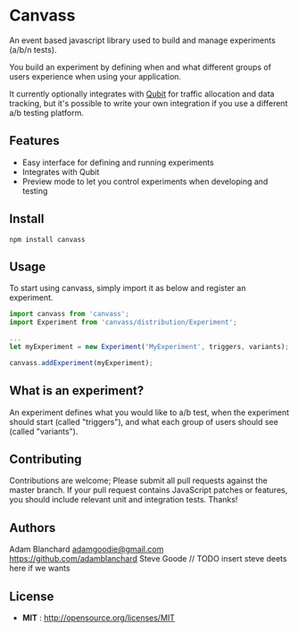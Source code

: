 # Canvass

An event based javascript library used to build and manage experiments (a/b/n tests).

You build an experiment by defining when and what different groups of users experience when using your application.

It currently optionally integrates with [Qubit](http://www.qubit.com/) for traffic allocation and data tracking, but it's possible to write your own integration if you use a different a/b testing platform.

## Features

 - Easy interface for defining and running experiments
 - Integrates with Qubit
 - Preview mode to let you control experiments when developing and testing

## Install

`npm install canvass`

## Usage

To start using canvass, simply import it as below and register an experiment.

```javascript
import canvass from 'canvass';
import Experiment from 'canvass/distribution/Experiment';

...
let myExperiment = new Experiment('MyExperiment', triggers, variants);

canvass.addExperiment(myExperiment);
```

## What is an experiment?

An experiment defines what you would like to a/b test, when the experiment should start (called "triggers"), and what each group of users should see (called "variants").

## Contributing

Contributions are welcome; Please submit all pull requests against the master branch. If your pull request contains JavaScript patches or features, you should include relevant unit and integration tests. Thanks!

## Authors

Adam Blanchard <adamgoodie@gmail.com> https://github.com/adamblanchard
Steve Goode // TODO insert steve deets here if we wants

## License

 - **MIT** : http://opensource.org/licenses/MIT
